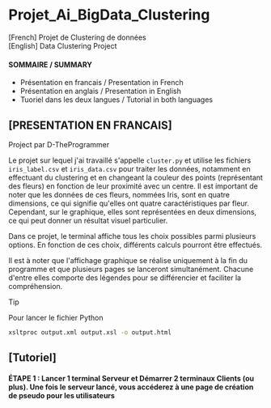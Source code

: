 # Projet_Ai_BigData_Clustering
[French] Projet de Clustering de données   
[English] Data Clustering Project   

#### SOMMAIRE / SUMMARY
- Présentation en francais / Presentation in French
- Présentation en anglais / Presentation in English
- Tuoriel dans les deux langues / Tutorial in both languages

## [PRESENTATION EN FRANCAIS]

Project par D-TheProgrammer

Le projet sur lequel j'ai travaillé s'appelle `cluster.py` et utilise les fichiers `iris_label.csv` et `iris_data.csv` pour traiter les données, notamment en effectuant du clustering et en changeant la couleur des points (représentant des fleurs) en fonction de leur proximité avec un centre. Il est important de noter que les données de ces fleurs, nommées Iris, sont en quatre dimensions, ce qui signifie qu'elles ont quatre caractéristiques par fleur. Cependant, sur le graphique, elles sont représentées en deux dimensions, ce qui peut donner un résultat visuel particulier.

Dans ce projet, le terminal affiche tous les choix possibles parmi plusieurs options. En fonction de ces choix, différents calculs pourront être effectués.

Il est à noter que l'affichage graphique se réalise uniquement à la fin du programme et que plusieurs pages se lanceront simultanément. Chacune d'entre elles comporte des légendes pour se différencier et faciliter la compréhension.

> [!TIP]
> Pour lancer le fichier Python
> ```bash
> xsltproc output.xml output.xsl -o output.html
> ````

## [Tutoriel]

#### ÉTAPE 1 : Lancer 1 terminal Serveur et Démarrer 2 terminaux Clients (ou plus). Une fois le serveur lancé, vous accéderez à une page de création de pseudo pour les utilisateurs  
